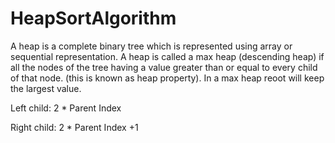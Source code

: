 # HeapSortAlgorithm
A heap is a complete binary tree which is represented using array or sequential representation.
A heap is called a max heap (descending heap) if all the nodes of the tree having a value greater than or equal to every child of that node. (this is known as heap property).
In a max heap reoot will keep the largest value.

Left child: 2 * Parent Index

Right child: 2 * Parent Index +1
